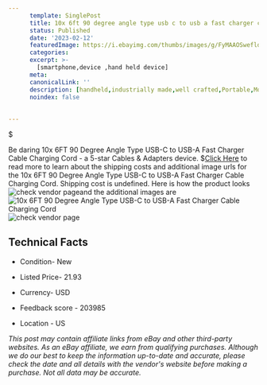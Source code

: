 ```yaml
---
      template: SinglePost
      title: 10x 6ft 90 degree angle type usb c to usb a fast charger cable charging cord
      status: Published
      date: '2023-02-12'
      featuredImage: https://i.ebayimg.com/thumbs/images/g/FyMAAOSwefldHkr3/s-l225.jpg
      categories: 
      excerpt: >-
        [smartphone,device ,hand held device]
      meta:
      canonicalLink: ''
      description: [handheld,industrially made,well crafted,Portable,Mobile,Compact,Convenient,Lightweight,Maneuverable,Man-portable,Miniature,Carriable,Hand-held,Light,Holdable,Transportable,Mobile device,Pocket-sized,On-the-go,Wireless,Cordless,Compact size,Convenient size, smartphone,device ,hand held device]
      noindex: false
      
        
---
```

$

Be daring 10x 6FT 90 Degree Angle Type USB-C to USB-A Fast Charger Cable Charging Cord - a 5-star Cables & Adapters device.
$[Click Here](https://www.ebay.com/itm/202725736726?hash=item2f33654116%3Ag%3AFyMAAOSwefldHkr3&mkevt=1&mkcid=1&mkrid=711-53200-19255-0&campid=%253CePNCampaignId%253E&customid=%253CreferenceId%253E&toolid=10049) to read more to learn about the shipping costs and additional image urls for the 10x 6FT 90 Degree Angle Type USB-C to USB-A Fast Charger Cable Charging Cord. Shipping cost is undefined. Here is how the product looks ![check vendor page](https://i.ebayimg.com/thumbs/images/g/FyMAAOSwefldHkr3/s-l225.jpg)and the additional images are![10x 6FT 90 Degree Angle Type USB-C to USB-A Fast Charger Cable Charging Cord](https://i.ebayimg.com/images/g/FyMAAOSwefldHkr3/s-l960.jpg)![check vendor page](https://origin-galleryplus.ebayimg.com/ws/web/202725736726_2_0_1/225x225.jpg,https://origin-galleryplus.ebayimg.com/ws/web/202725736726_3_0_1/225x225.jpg,https://origin-galleryplus.ebayimg.com/ws/web/202725736726_4_0_1/225x225.jpg,https://origin-galleryplus.ebayimg.com/ws/web/202725736726_5_0_1/225x225.jpg,https://origin-galleryplus.ebayimg.com/ws/web/202725736726_6_0_1/225x225.jpg,https://origin-galleryplus.ebayimg.com/ws/web/202725736726_7_0_1/225x225.jpg,https://origin-galleryplus.ebayimg.com/ws/web/202725736726_8_0_1/225x225.jpg,https://origin-galleryplus.ebayimg.com/ws/web/202725736726_9_0_1/225x225.jpg,https://origin-galleryplus.ebayimg.com/ws/web/202725736726_10_0_1/225x225.jpg,https://origin-galleryplus.ebayimg.com/ws/web/202725736726_11_0_1/225x225.jpg)



 ## Technical Facts 



     
      

 - Condition- New 


      

 - Listed Price- 21.93 


      

 - Currency- USD 


      

 - Feedback score - 203985 


      

 - Location - US 


      
      

 *_This post may contain affiliate links from eBay and other third-party websites. As an eBay affiliate, we earn from qualifying purchases. Although we do our best to keep the information up-to-date and accurate, please check the date and all details with the vendor's website before making a purchase. Not all data may be accurate._*






